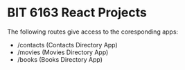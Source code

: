 # BIT 6163 React Projects

The following routes give access to the coresponding apps:

- /contacts (Contacts Directory App)
- /movies (Movies Directory App)
- /books (Books Directory App)
